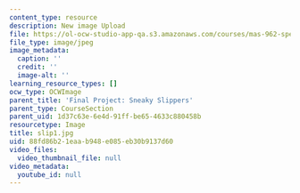 ```yaml
---
content_type: resource
description: New image Upload
file: https://ol-ocw-studio-app-qa.s3.amazonaws.com/courses/mas-962-special-topics-new-textiles-spring-2010/88fd86b21eaab948e085eb30b9137d60_slip1.jpg
file_type: image/jpeg
image_metadata:
  caption: ''
  credit: ''
  image-alt: ''
learning_resource_types: []
ocw_type: OCWImage
parent_title: 'Final Project: Sneaky Slippers'
parent_type: CourseSection
parent_uid: 1d37c63e-6e4d-91ff-be65-4633c880458b
resourcetype: Image
title: slip1.jpg
uid: 88fd86b2-1eaa-b948-e085-eb30b9137d60
video_files:
  video_thumbnail_file: null
video_metadata:
  youtube_id: null
---
```

